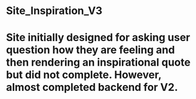 # Site_Inspiration_V3

# Site initially designed for asking user question how they are feeling and then rendering an inspirational quote but did not complete.  However, almost completed backend for V2.
